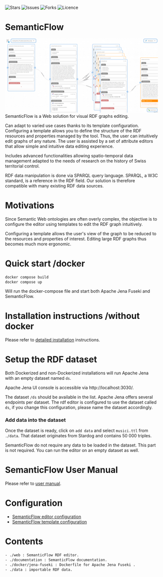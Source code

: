 ![Stars](https://img.shields.io/github/stars/heigvd-software-engineering/semantic-flow)
![Issues](https://img.shields.io/github/issues/heigvd-software-engineering/semantic-flow)
![Forks](https://img.shields.io/github/forks/heigvd-software-engineering/semantic-flow)
![Licence](https://img.shields.io/github/license/heigvd-software-engineering/semantic-flow)
# SemanticFlow
![workspace](./workspace.png)
SemanticFlow is a Web solution for visual RDF graphs editing.

Can adapt to varied use cases thanks to its template configuration. Configuring a template allows you to define the structure of the RDF resources and properties managed by the tool. Thus, the user can intuitively edit graphs of any nature. The user is assisted by a set of attribute editors that allow simple and intuitive data editing experience.

Includes advanced functionalities allowing spatio-temporal data management adapted to the needs of research on the history of Swiss territorial control.

RDF data manipulation is done via SPARQL query language. SPARQL, a W3C standard, is a reference in the RDF field. Our solution is therefore compatible with many existing RDF data sources.

# Motivations
Since Semantic Web ontologies are often overly complex, the objective is to configure the editor using templates to edit the RDF graph intuitively.

Configuring a template allows the user's view of the graph to be reduced to the resources and properties of interest. Editing large RDF graphs thus becomes much more ergonomic.

# Quick start /docker
    
    docker compose build
    docker compose up

Will run the docker-compose file and start both Apache Jena Fuseki and SemanticFlow.

# Installation instructions /without docker
Please refer to [detailed installation](./documentation/detailed-installation.md) instructions.

# Setup the RDF dataset
Both Dockerized and non-Dockerized installations will run Apache Jena with an empty dataset named `ds`. 

Apache Jena UI console is accessible via http://localhost:3030/. 

The dataset `/ds` should be available in the list. Apache Jena offers several endpoints per dataset. The rdf editor is configured to use the dataset called `ds`, if you change this configuration, please name the dataset accordingly.

### Add data into the dataset
Once the dataset is ready, click on `add data` and select `musici.ttl` from `./data`. That dataset originates from Stardog and contains 50 000 triples. 

SemanticFlow do not require any data to be loaded in the dataset. This part is not required. You can run the editor on an empty dataset as well.

# SemanticFlow User Manual
Please refer to [user manual](./documentation/semantic-flow-user-manual.md).

# Configuration
- [SemanticFlow editor configuration](./documentation/semantic-flow-configuration.md)
- [SemanticFlow template configuration](./documentation/template-configuration.md)

# Contents

    - ./web : SemanticFlow RDF editor. 
    - ./documentation : SemanticFlow documentation.
    - ./docker/jena-fuseki : Dockerfile for Apache Jena Fuseki . 
    - ./data : importable RDF data.
    